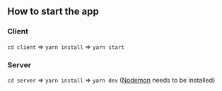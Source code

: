 ## How to start the app
### Client 
`cd client` => `yarn install` => `yarn start`
### Server
`cd server` => `yarn install` => `yarn dev` ([Nodemon](https://www.npmjs.com/package/nodemon) needs to be installed)
